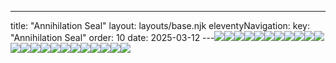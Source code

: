 ---
title: "Annihilation Seal"
layout: layouts/base.njk
eleventyNavigation:
  key: "Annihilation Seal"
  order: 10
date: 2025-03-12
---![](https://s3.eu-west-1.amazonaws.com/jessicaakerman.com/Annihilation_Seal-Disassembled-Heraldry-3-web.jpg)![](https://s3.eu-west-1.amazonaws.com/jessicaakerman.com/Annihilation_Seal-Disassembled-Heraldry2-web.jpg)![](https://s3.eu-west-1.amazonaws.com/jessicaakerman.com/Annihilation_Seal-Excel-Hatchment-web.jpg)![](https://s3.eu-west-1.amazonaws.com/jessicaakerman.com/Annihilation_Seal-Disassembled-Heraldry-4-web.jpg)![](https://s3.eu-west-1.amazonaws.com/jessicaakerman.com/Annihilation_Seal-Disassembled-Heraldry-5-web.jpg)![](https://s3.eu-west-1.amazonaws.com/jessicaakerman.com/Annihilation_Seal-Disassembled-Heraldry-6-web.jpg)![](https://s3.eu-west-1.amazonaws.com/jessicaakerman.com/Annihilation_Seal-Disassembled-Heraldry-7-web.jpg)![](https://s3.eu-west-1.amazonaws.com/jessicaakerman.com/Annihilation_Seal-Disassembled-Heraldry-8-web.jpg)![](https://s3.eu-west-1.amazonaws.com/jessicaakerman.com/Annihilation_Seal-Disassembled-Heraldry-9-web.jpg)![](https://s3.eu-west-1.amazonaws.com/jessicaakerman.com/Annihilation_Seal-Disassembled-Heraldry-10-web.jpg)![](https://s3.eu-west-1.amazonaws.com/jessicaakerman.com/Annihilation_SealOpisthotonus-and-Disassembled-Heraldry-web.jpg)![](http://images.squarespace-cdn.com/content/v1/570e284d4c2f85f6fd8df7c9/1557350958670-78A1M3X0V7D6B7WI171Q/Annihilation_Seal2-web.jpg)![](https://s3.eu-west-1.amazonaws.com/jessicaakerman.com/Annihilation_Seal-Winged-Banner-B-2-back-web.jpg)![](https://s3.eu-west-1.amazonaws.com/jessicaakerman.com/Annihilation_Seal-Winged-Banner-B-2-detailfront2-web.jpg)![](https://s3.eu-west-1.amazonaws.com/jessicaakerman.com/Annihilation_Seal-Winged-Banner-B-2-detailback2-web.jpg)![](https://s3.eu-west-1.amazonaws.com/jessicaakerman.com/Annihilation_Seal-Opisthotonus-web.jpg)![](https://s3.eu-west-1.amazonaws.com/jessicaakerman.com/Annihilation_Seal-Merged-Leader3-web.jpg)![](https://s3.eu-west-1.amazonaws.com/jessicaakerman.com/Annihilation_Seal-Horn-chain-web.jpg)![](https://s3.eu-west-1.amazonaws.com/jessicaakerman.com/Annihilation_Seal-Horn-web.jpg)![](https://s3.eu-west-1.amazonaws.com/jessicaakerman.com/Annihilation_Seal-Excel-Hatchment-detail-2web.jpg)![](https://s3.eu-west-1.amazonaws.com/jessicaakerman.com/Annihilation_Seal-Disassembled-Heraldry-web.jpg)![](https://s3.eu-west-1.amazonaws.com/jessicaakerman.com/Annihilation_Seal3-web.jpg)![](https://s3.eu-west-1.amazonaws.com/jessicaakerman.com/Annihilation_Seal-Merged-Leader-web.jpg)